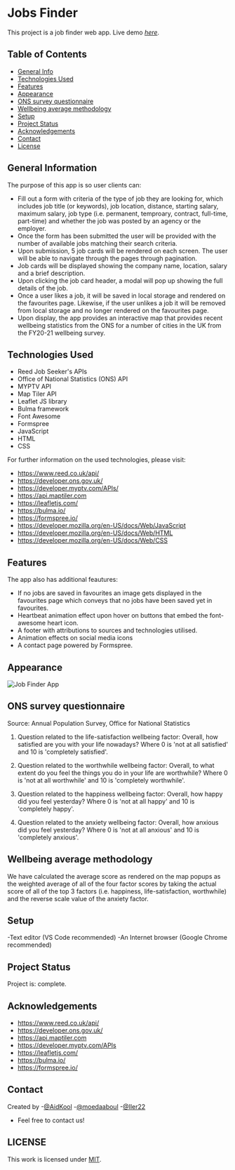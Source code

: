 # Jobs Finder

This project is a job finder web app.
Live demo [_here_](https://moedaaboul.github.io/jobs-finder/).

## Table of Contents

- [General Info](#general-information)
- [Technologies Used](#technologies-used)
- [Features](#features)
- [Appearance](#appearance)
- [ONS survey questionnaire](#ons-survey-questionnaire)
- [Wellbeing average methodology](#wellbeing-average-methodology)
- [Setup](#setup)
- [Project Status](#project-status)
- [Acknowledgements](#acknowledgements)
- [Contact](#contact)
- [License](#license)

## General Information

The purpose of this app is so user clients can:

- Fill out a form with criteria of the type of job they are looking for, which includes job title (or keywords), job location, distance, starting salary, maximum salary, job type (i.e. permanent, temproary, contract, full-time, part-time) and whether the job was posted by an agency or the employer.
- Once the form has been submitted the user will be provided with the number of available jobs matching their search criteria.
- Upon submission, 5 job cards will be rendered on each screen. The user will be able to navigate through the pages through pagination.
- Job cards will be displayed showing the company name, location, salary and a brief description.
- Upon clicking the job card header, a modal will pop up showing the full details of the job.
- Once a user likes a job, it will be saved in local storage and rendered on the favourites page. Likewise, if the user unlikes a job it will be removed from local storage and no longer rendered on the favourites page.
- Upon display, the app provides an interactive map that provides recent wellbeing statistics from the ONS for a number of cities in the UK from the FY20-21 wellbeing survey.

## Technologies Used

- Reed Job Seeker's APIs
- Office of National Statistics (ONS) API
- MYPTV API
- Map Tiler API
- Leaflet JS library
- Bulma framework
- Font Awesome
- Formspree
- JavaScript
- HTML
- CSS

For further information on the used technologies, please visit:

- https://www.reed.co.uk/api/
- https://developer.ons.gov.uk/
- https://developer.myptv.com/APIs/
- https://api.maptiler.com
- https://leafletjs.com/
- https://bulma.io/
- https://formspree.io/
- https://developer.mozilla.org/en-US/docs/Web/JavaScript
- https://developer.mozilla.org/en-US/docs/Web/HTML
- https://developer.mozilla.org/en-US/docs/Web/CSS

## Features

The app also has additional feautures:

- If no jobs are saved in favourites an image gets displayed in the favourites page which conveys that no jobs have been saved yet in favourites.
- Heartbeat animation effect upon hover on buttons that embed the font-awesome heart icon.
- A footer with attributions to sources and technologies utilised.
- Animation effects on social media icons
- A contact page powered by Formspree.

## Appearance

![Job Finder App](./media/img/job-finder.gif)

## ONS survey questionnaire

Source: Annual Population Survey, Office for National Statistics

1. Question related to the life-satisfaction wellbeing factor: Overall, how satisfied are you with your life nowadays? Where 0 is 'not at all satisfied' and 10 is 'completely satisfied'.

2. Question related to the worthwhile wellbeing factor: Overall, to what extent do you feel the things you do in your life are worthwhile? Where 0 is 'not at all worthwhile' and 10 is 'completely worthwhile'.

3. Question related to the happiness wellbeing factor: Overall, how happy did you feel yesterday? Where 0 is 'not at all happy' and 10 is 'completely happy'.

4. Question related to the anxiety wellbeing factor: Overall, how anxious did you feel yesterday? Where 0 is 'not at all anxious' and 10 is 'completely anxious'.

## Wellbeing average methodology

We have calculated the average score as rendered on the map popups as the weighted average of all of the four factor scores by taking the actual score of all of the top 3 factors (i.e. happiness, life-satisfaction, worthwhile) and the reverse scale value of the anxiety factor.

## Setup

-Text editor (VS Code recommended)
-An Internet browser (Google Chrome recommended)

## Project Status

Project is: complete.

## Acknowledgements

- https://www.reed.co.uk/api/
- https://developer.ons.gov.uk/
- https://api.maptiler.com
- https://developer.myptv.com/APIs
- https://leafletjs.com/
- https://bulma.io/
- https://formspree.io/

## Contact

Created by -[@AidKool](https://github.com/AidKool) -[@moedaaboul](https://github.com/moedaaboull) -[@Iler22](https://github.com/Iler22)

- Feel free to contact us!

## LICENSE
This work is licensed under
[MIT](https://github.com/moedaaboul/jobs-finder/blob/master/LICENSE).
